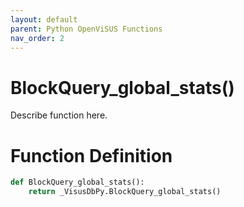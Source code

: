 ```yaml
---
layout: default
parent: Python OpenViSUS Functions
nav_order: 2
---
```


# BlockQuery_global_stats()

Describe function here.

# Function Definition

```python
def BlockQuery_global_stats():
    return _VisusDbPy.BlockQuery_global_stats()

```